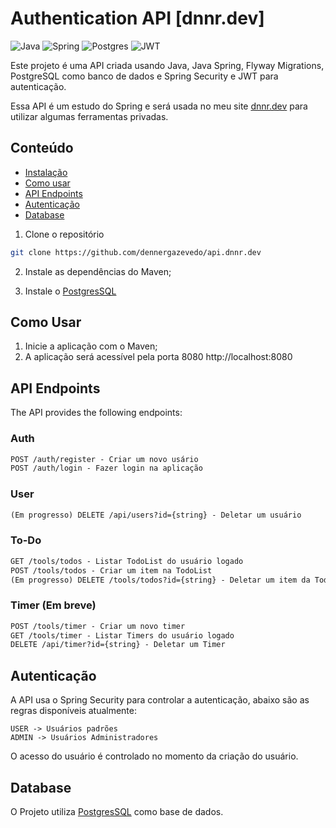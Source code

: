 # Authentication API [dnnr.dev]

![Java](https://img.shields.io/badge/java-%23ED8B00.svg?style=for-the-badge&logo=openjdk&logoColor=white)
![Spring](https://img.shields.io/badge/spring-%236DB33F.svg?style=for-the-badge&logo=spring&logoColor=white)
![Postgres](https://img.shields.io/badge/postgres-%23316192.svg?style=for-the-badge&logo=postgresql&logoColor=white)
![JWT](https://img.shields.io/badge/JWT-black?style=for-the-badge&logo=JSON%20web%20tokens)

Este projeto é uma API criada usando Java, Java Spring, Flyway Migrations, PostgreSQL como banco de dados e Spring Security e JWT para autenticação.

Essa API é um estudo do Spring e será usada no meu site [dnnr.dev](https://social.dnnr.dev/) para utilizar algumas ferramentas privadas.

## Conteúdo
- [Instalação](#instalacao)
- [Como usar](#como-usar)
- [API Endpoints](#api-endpoints)
- [Autenticação](#autenticacao)
- [Database](#database)

1. Clone o repositório

```bash
git clone https://github.com/dennergazevedo/api.dnnr.dev
```
2. Instale as dependências do Maven;

3. Instale o [PostgresSQL](https://www.postgresql.org/)


## Como Usar

1. Inicie a aplicação com o Maven;
2. A aplicação será acessível pela porta 8080 http://localhost:8080

## API Endpoints
The API provides the following endpoints:

### Auth
```markdown
POST /auth/register - Criar um novo usário
POST /auth/login - Fazer login na aplicação
```

### User
```markdown
(Em progresso) DELETE /api/users?id={string} - Deletar um usuário
```

### To-Do
```markdown
GET /tools/todos - Listar TodoList do usuário logado
POST /tools/todos - Criar um item na TodoList
(Em progresso) DELETE /tools/todos?id={string} - Deletar um item da TodoList
```

### Timer (Em breve)
```markdown
POST /tools/timer - Criar um novo timer
GET /tools/timer - Listar Timers do usuário logado
DELETE /api/timer?id={string} - Deletar um Timer
```

## Autenticação
A API usa o Spring Security para controlar a autenticação, abaixo são as regras disponíveis atualmente:

```
USER -> Usuários padrões
ADMIN -> Usuários Administradores
```
O acesso do usuário é controlado no momento da criação do usuário.

## Database
O Projeto utiliza [PostgresSQL](https://www.postgresql.org/) como base de dados.